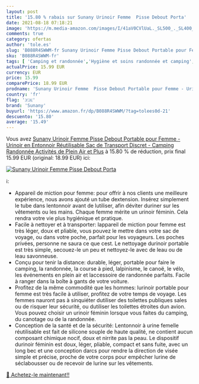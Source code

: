 ```yaml
---
layout: post
title: '15.80 % rabais sur Sunany Urinoir Femme  Pisse Debout Porta'
date: 2021-08-18 07:18:21
image: 'https://m.media-amazon.com/images/I/41aV0CVlUaL._SL500_._SL400_.jpg'
comments: true
category: ofertas
author: 'tole.es'
slug: 'B088R4SWWM-fr Sunany Urinoir Femme Pisse Debout Portable pour Femme -...'
sku: 'B088R4SWWM-fr'
tags: [ 'Camping et randonnée','Hygiène et soins randonnée et camping','Hygiène randonnée et camping','Sports et Loisirs','Vêtements et équipement de loisirs de plein air','sunany', ]
actualPrice: 15.99 EUR
currency: EUR
price: 15.99
comparePrice: 18.99 EUR
prodname: 'Sunany Urinoir Femme  Pisse Debout Portable pour Femme - Urinoir en Entonnoir Réutilisable  Sac de Transport Discret - Camping  Randonnée  Activités de Plein Air et Plus'
country: 'fr'
flag: '🇫🇷'
brand: 'Sunany'
buyurl: 'https://www.amazon.fr/dp/B088R4SWWM/?tag=tolees0d-21'
descuento: '15.80'
average: '15.49'
---
```


Vous avez [Sunany Urinoir Femme  Pisse Debout Portable pour Femme - Urinoir en Entonnoir Réutilisable  Sac de Transport Discret - Camping  Randonnée  Activités de Plein Air et Plus](https://www.amazon.fr/dp/B088R4SWWM/?tag=tolees0d-21)  à  15.80 % de réduction, prix final  15.99 EUR (original: 18.99 EUR) ici:

[![Sunany Urinoir Femme  Pisse Debout Porta](https://m.media-amazon.com/images/I/41aV0CVlUaL._SL500_._SL400_.jpg)](https://www.amazon.fr/dp/B088R4SWWM/?tag=tolees0d-21)

ℹ️:

- Appareil de miction pour femme: pour offrir à nos clients une meilleure expérience, nous avons ajouté un tube dextension. Insérez simplement le tube dans lentonnoir avant de lutiliser, afin déviter duriner sur les vêtements ou les mains. Chaque femme mérite un urinoir féminin. Cela rendra votre vie plus hygiénique et pratique.
- Facile à nettoyer et à transporter: lappareil de miction pour femme est très léger, doux et pliable, vous pouvez le mettre dans votre sac de voyage, ou dans votre poche, parfait pour les voyageurs. Les poches privées, personne ne saura ce que cest. Le nettoyage durinoir portable est très simple, secouez-le un peu et nettoyez-le avec de leau ou de leau savonneuse.
- Conçu pour tenir la distance: durable, léger, portable pour faire le camping, la randonnée, la course à pied, lalpinisme, le canoë, le vélo, les événements en plein air et laccessoire de randonnée parfaits. Facile à ranger dans la boîte à gants de votre voiture.
- Profitez de la même commodité que les hommes: lurinoir portable pour femme est très facile à utiliser, profitez de votre temps de voyage. Les femmes nauront pas à sinquiéter dutiliser des toilettes publiques sales ou de risquer leur sécurité, ou dutiliser les toilettes étroites dun avion. Vous pouvez choisir un urinoir féminin lorsque vous faites du camping, du canotage ou de la randonnée.
- Conception de la santé et de la sécurité: Lentonnoir à urine femelle réutilisable est fait de silicone souple de haute qualité, ne contient aucun composant chimique nocif, doux et nirrite pas la peau. Le dispositif durinoir féminin est doux, léger, pliable, compact et sans fuite, avec un long bec et une conception darcs pour rendre la direction de visée simple et précise, proche de votre corps pour empêcher lurine de séclabousser ou de recevoir de lurine sur les vêtements.

[🛒 Achetez-le maintenant!!](https://www.amazon.fr/dp/B088R4SWWM/?tag=tolees0d-21)
